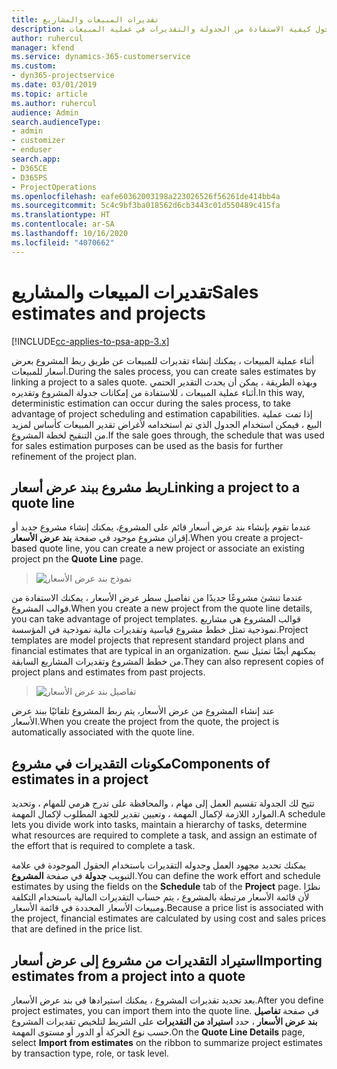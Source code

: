```yaml
---
title: تقديرات المبيعات والمشاريع
description: يوفر هذا الموضوع معلومات حول كيفية الاستفادة من الجدولة والتقديرات في عملية المبيعات.
author: ruhercul
manager: kfend
ms.service: dynamics-365-customerservice
ms.custom:
- dyn365-projectservice
ms.date: 03/01/2019
ms.topic: article
ms.author: ruhercul
audience: Admin
search.audienceType:
- admin
- customizer
- enduser
search.app:
- D365CE
- D365PS
- ProjectOperations
ms.openlocfilehash: eafe60362003198a223026526f56261de414bb4a
ms.sourcegitcommit: 5c4c9bf3ba018562d6cb3443c01d550489c415fa
ms.translationtype: HT
ms.contentlocale: ar-SA
ms.lasthandoff: 10/16/2020
ms.locfileid: "4070662"
---
```

# <a name="sales-estimates-and-projects"></a><span data-ttu-id="406ad-103">تقديرات المبيعات والمشاريع</span><span class="sxs-lookup"><span data-stu-id="406ad-103">Sales estimates and projects</span></span>

[!INCLUDE[cc-applies-to-psa-app-3.x](../includes/cc-applies-to-psa-app-3x.md)]

<span data-ttu-id="406ad-104">أثناء عملية المبيعات ، يمكنك إنشاء تقديرات للمبيعات عن طريق ربط المشروع بعرض أسعار للمبيعات.</span><span class="sxs-lookup"><span data-stu-id="406ad-104">During the sales process, you can create sales estimates by linking a project to a sales quote.</span></span> <span data-ttu-id="406ad-105">وبهذه الطريقة ، يمكن أن يحدث التقدير الحتمي أثناء عملية المبيعات ، للاستفادة من إمكانات جدولة المشروع وتقديره.</span><span class="sxs-lookup"><span data-stu-id="406ad-105">In this way, deterministic estimation can occur during the sales process, to take advantage of project scheduling and estimation capabilities.</span></span> <span data-ttu-id="406ad-106">إذا تمت عملية البيع ، فيمكن استخدام الجدول الذي تم استخدامه لأغراض تقدير المبيعات كأساس لمزيد من التنقيح لخطة المشروع.</span><span class="sxs-lookup"><span data-stu-id="406ad-106">If the sale goes through, the schedule that was used for sales estimation purposes can be used as the basis for further refinement of the project plan.</span></span>

## <a name="linking-a-project-to-a-quote-line"></a><span data-ttu-id="406ad-107">ربط مشروع ببند عرض أسعار</span><span class="sxs-lookup"><span data-stu-id="406ad-107">Linking a project to a quote line</span></span>

<span data-ttu-id="406ad-108">عندما تقوم بإنشاء بند عرض أسعار قائم على المشروع، يمكنك إنشاء مشروع جديد أو إقران مشروع موجود في صفحة **بند عرض الأسعار**.</span><span class="sxs-lookup"><span data-stu-id="406ad-108">When you create a project-based quote line, you can create a new project or associate an existing project pn the **Quote Line** page.</span></span> 

> ![نموذج بند عرض الأسعار](media/project-8.png)
 
<span data-ttu-id="406ad-110">عندما تنشئ مشروعًا جديدًا من تفاصيل سطر عرض الأسعار ، يمكنك الاستفادة من قوالب المشروع.</span><span class="sxs-lookup"><span data-stu-id="406ad-110">When you create a new project from the quote line details, you can take advantage of project templates.</span></span> <span data-ttu-id="406ad-111">قوالب المشروع هي مشاريع نموذجية تمثل خطط مشروع قياسية وتقديرات مالية نموذجية في المؤسسة.</span><span class="sxs-lookup"><span data-stu-id="406ad-111">Project templates are model projects that represent standard project plans and financial estimates that are typical in an organization.</span></span> <span data-ttu-id="406ad-112">يمكنهم أيضًا تمثيل نسخ من خطط المشروع وتقديرات المشاريع السابقة.</span><span class="sxs-lookup"><span data-stu-id="406ad-112">They can also represent copies of project plans and estimates from past projects.</span></span>

> ![تفاصيل بند عرض الأسعار‬](media/project-9.png)
  
<span data-ttu-id="406ad-114">عند إنشاء المشروع من عرض الأسعار، يتم ربط المشروع تلقائيًا ببند عرض الأسعار.</span><span class="sxs-lookup"><span data-stu-id="406ad-114">When you create the project from the quote, the project is automatically associated with the quote line.</span></span>

## <a name="components-of-estimates-in-a-project"></a><span data-ttu-id="406ad-115">مكونات التقديرات في مشروع</span><span class="sxs-lookup"><span data-stu-id="406ad-115">Components of estimates in a project</span></span>

<span data-ttu-id="406ad-116">تتيح لك الجدولة تقسيم العمل إلى مهام ، والمحافظة على تدرج هرمي للمهام ، وتحديد الموارد اللازمة لإكمال المهمة ، وتعيين تقدير للجهد المطلوب لإكمال المهمة.</span><span class="sxs-lookup"><span data-stu-id="406ad-116">A schedule lets you divide work into tasks, maintain a hierarchy of tasks, determine what resources are required to complete a task, and assign an estimate of the effort that is required to complete a task.</span></span>

<span data-ttu-id="406ad-117">يمكنك تحديد مجهود العمل وجدوله التقديرات باستخدام الحقول الموجودة في علامة التبويب **جدولة** في صفحة **المشروع**.</span><span class="sxs-lookup"><span data-stu-id="406ad-117">You can define the work effort and schedule estimates by using the fields on the **Schedule** tab of the **Project** page.</span></span> <span data-ttu-id="406ad-118">نظرًا لأن قائمة الأسعار مرتبطة بالمشروع ، يتم حساب التقديرات المالية باستخدام التكلفة ومبيعات الأسعار المحددة في قائمة الأسعار.</span><span class="sxs-lookup"><span data-stu-id="406ad-118">Because a price list is associated with the project, financial estimates are calculated by using cost and sales prices that are defined in the price list.</span></span>

## <a name="importing-estimates-from-a-project-into-a-quote"></a><span data-ttu-id="406ad-119">استيراد التقديرات من مشروع إلى عرض أسعار</span><span class="sxs-lookup"><span data-stu-id="406ad-119">Importing estimates from a project into a quote</span></span>

<span data-ttu-id="406ad-120">بعد تحديد تقديرات المشروع ، يمكنك استيرادها في بند عرض الأسعار.</span><span class="sxs-lookup"><span data-stu-id="406ad-120">After you define project estimates, you can import them into the quote line.</span></span> <span data-ttu-id="406ad-121">في صفحة **تفاصيل بند عرض الأسعار** ، حدد **استيراد من التقديرات** على الشريط لتلخيص تقديرات المشروع حسب نوع الحركة أو الدور أو مستوى المهمة.</span><span class="sxs-lookup"><span data-stu-id="406ad-121">On the **Quote Line Details** page, select **Import from estimates** on the ribbon to summarize project estimates by transaction type, role, or task level.</span></span>
